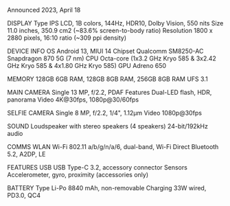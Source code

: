 
Announced	2023, April 18


DISPLAY 
Type IPS LCD, 1B colors, 144Hz, HDR10, Dolby Vision, 550 nits
Size	11.0 inches, 350.9 cm2 (~83.6% screen-to-body ratio)
Resolution	1800 x 2880 pixels, 16:10 ratio (~309 ppi density)

DEVICE INFO
OS	Android 13, MIUI 14
Chipset	Qualcomm SM8250-AC Snapdragon 870 5G (7 nm)
CPU	Octa-core (1x3.2 GHz Kryo 585 & 3x2.42 GHz Kryo 585 & 4x1.80 GHz Kryo 585)
GPU	Adreno 650


MEMORY
128GB 6GB RAM, 128GB 8GB RAM, 256GB 8GB RAM 
UFS 3.1

MAIN CAMERA
Single	13 MP, f/2.2, PDAF
Features	Dual-LED flash, HDR, panorama
Video	4K@30fps, 1080p@30/60fps


SELFIE CAMERA
Single	8 MP, f/2.2, 1/4", 1.12µm
Video	1080p@30fps


SOUND
Loudspeaker with stereo speakers (4 speakers)
24-bit/192kHz audio

COMMS
WLAN	Wi-Fi 802.11 a/b/g/n/a/6, dual-band, Wi-Fi Direct
Bluetooth	5.2, A2DP, LE

FEATURES
USB	USB Type-C 3.2, accessory connector
Sensors	Accelerometer, gyro, proximity (accessories only)


BATTERY
Type	Li-Po 8840 mAh, non-removable
Charging	33W wired, PD3.0, QC4
